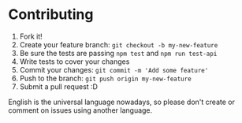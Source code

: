# Contributing

1. Fork it!
2. Create your feature branch: `git checkout -b my-new-feature`
3. Be sure the tests are passing `npm test` and `npm run test-api`
4. Write tests to cover your changes
5. Commit your changes: `git commit -m 'Add some feature'`
6. Push to the branch: `git push origin my-new-feature`
7. Submit a pull request :D

English is the universal language nowadays, so please don't create or comment on issues using another language.
